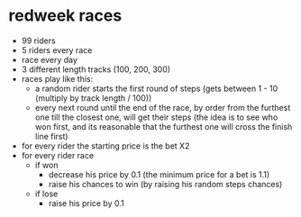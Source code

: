 # redweek races

- 99 riders
- 5 riders every race
- race every day
- 3 different length tracks (100, 200, 300)
- races play like this: 
    - a random rider starts the first round of steps (gets between 1 - 10 (multiply by track length / 100))
    - every next round until the end of the race, by order from the furthest one till the closest one, will get their steps (the idea is to see who won first, and its reasonable that the furthest one will cross the finish line first)
- for every rider the starting price is the bet X2
- for every rider race
    - if won
        - decrease his price by 0.1 (the minimum price for a bet is 1.1)
        - raise his chances to win (by raising his random steps chances)
    - if lose
        - raise his price by 0.1


